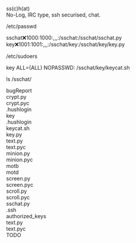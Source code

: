 ss(c)h(at)  
No-Log, IRC type, ssh securised, chat.  


/etc/passwd  

sschat:x:1000:1000:,,,:/sschat:/sschat/sschat.py  
key:x:1001:1001:,,,:/sschat/key:/sschat/key/key.py  



/etc/sudoers  

key ALL=(ALL) NOPASSWD: /sschat/key/keycat.sh  



ls /sschat/  

bugReport  
crypt.py  
crypt.pyc  
.hushlogin  
key  
     .hushlogin  
     keycat.sh  
     key.py   
     text.py  
     text.pyc  
minion.py  
minion.pyc  
motb  
motd  
screen.py  
screen.pyc  
scroll.py  
scroll.pyc  
sschat.py  
.ssh  
     authorized_keys  
text.py  
text.pyc  
TODO  
